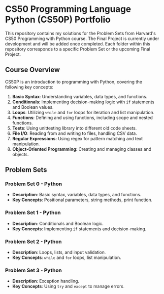 # CS50 Programming Language Python (CS50P) Portfolio

This repository contains my solutions for the Problem Sets from Harvard's CS50 Programming with Python course. The Final Project is currently under development and will be added once completed. Each folder within this repository corresponds to a specific Problem Set or the upcoming Final Project.

## Course Overview

CS50P is an introduction to programming with Python, covering the following key concepts:

1. **Basic Syntax**: Understanding variables, data types, and functions.
2. **Conditionals**: Implementing decision-making logic with `if` statements and Boolean values.
3. **Loops**: Utilizing `while` and `for` loops for iteration and list manipulation.
4. **Functions**: Defining and using functions, including scope and nested functions.
5. **Tests**: Using unittesting library into different old code sheets.
6. **File I/O**: Reading from and writing to files, handling CSV data.
7. **Regular Expressions**: Using regex for pattern matching and text manipulation.
8. **Object-Oriented Programming**: Creating and managing classes and objects.

## Problem Sets

### Problem Set 0 - Python
- **Description**: Basic syntax, variables, data types, and functions.
- **Key Concepts**: Positional parameters, string methods, print function.

### Problem Set 1 - Python
- **Description**: Conditionals and Boolean logic.
- **Key Concepts**: Implementing `if` statements and decision-making.

### Problem Set 2 - Python
- **Description**: Loops, lists, and input validation.
- **Key Concepts**: `while` and `for` loops, list manipulation.

### Problem Set 3 - Python
- **Description**: Exception handling.
- **Key Concepts**: Using `try` and `except` to manage errors.
